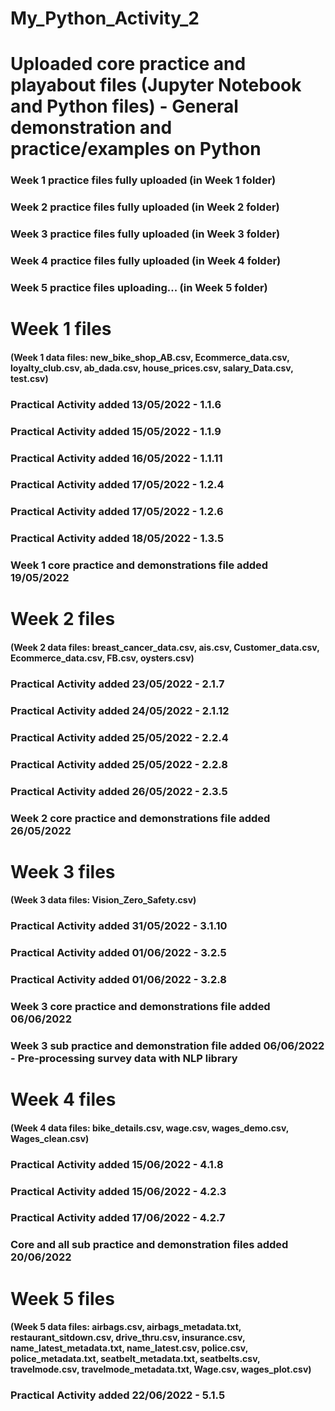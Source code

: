 # My_Python_Activity_2
# Uploaded core practice and playabout files (Jupyter Notebook and Python files) - General demonstration and practice/examples on Python
### Week 1 practice files fully uploaded (in Week 1 folder)
### Week 2 practice files fully uploaded (in Week 2 folder)
### Week 3 practice files fully uploaded (in Week 3 folder)
### Week 4 practice files fully uploaded (in Week 4 folder)
### Week 5 practice files uploading... (in Week 5 folder)

# Week 1 files
#### (Week 1 data files: new_bike_shop_AB.csv, Ecommerce_data.csv, loyalty_club.csv, ab_dada.csv, house_prices.csv, salary_Data.csv, test.csv)
### Practical Activity added 13/05/2022 - 1.1.6
### Practical Activity added 15/05/2022 - 1.1.9
### Practical Activity added 16/05/2022 - 1.1.11
### Practical Activity added 17/05/2022 - 1.2.4
### Practical Activity added 17/05/2022 - 1.2.6
### Practical Activity added 18/05/2022 - 1.3.5
### Week 1 core practice and demonstrations file added 19/05/2022

# Week 2 files
#### (Week 2 data files: breast_cancer_data.csv, ais.csv, Customer_data.csv, Ecommerce_data.csv, FB.csv, oysters.csv)
### Practical Activity added 23/05/2022 - 2.1.7
### Practical Activity added 24/05/2022 - 2.1.12
### Practical Activity added 25/05/2022 - 2.2.4
### Practical Activity added 25/05/2022 - 2.2.8
### Practical Activity added 26/05/2022 - 2.3.5
### Week 2 core practice and demonstrations file added 26/05/2022

# Week 3 files
#### (Week 3 data files: Vision_Zero_Safety.csv)
### Practical Activity added 31/05/2022 - 3.1.10
### Practical Activity added 01/06/2022 - 3.2.5
### Practical Activity added 01/06/2022 - 3.2.8
### Week 3 core practice and demonstrations file added 06/06/2022
### Week 3 sub practice and demonstration file added 06/06/2022 - Pre-processing survey data with NLP library

# Week 4 files
#### (Week 4 data files: bike_details.csv, wage.csv, wages_demo.csv, Wages_clean.csv)
### Practical Activity added 15/06/2022 - 4.1.8
### Practical Activity added 15/06/2022 - 4.2.3
### Practical Activity added 17/06/2022 - 4.2.7
### Core and all sub practice and demonstration files added 20/06/2022

# Week 5 files
#### (Week 5 data files: airbags.csv, airbags_metadata.txt, restaurant_sitdown.csv, drive_thru.csv, insurance.csv, name_latest_metadata.txt, name_latest.csv, police.csv, police_metadata.txt, seatbelt_metadata.txt, seatbelts.csv, travelmode.csv, travelmode_metadata.txt, Wage.csv, wages_plot.csv)
### Practical Activity added 22/06/2022 - 5.1.5
